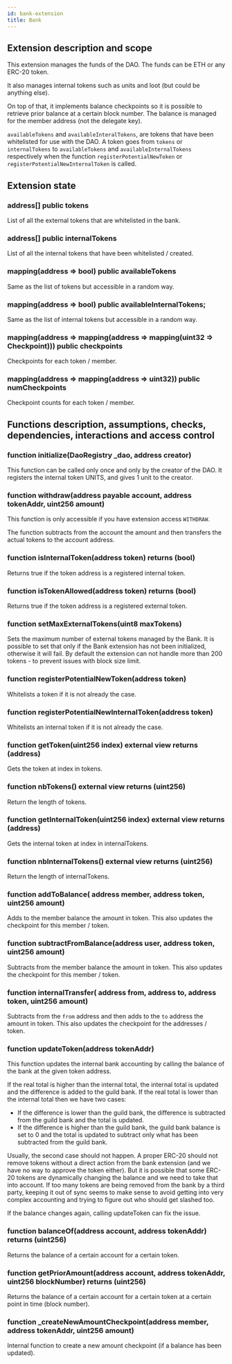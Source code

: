 ```yaml
---
id: bank-extension
title: Bank
---
```


## Extension description and scope

This extension manages the funds of the DAO. The funds can be ETH or any ERC-20 token.

It also manages internal tokens such as units and loot (but could be anything else).

On top of that, it implements balance checkpoints so it is possible to retrieve prior balance at a certain block number. The balance is managed for the member address (not the delegate key).

`availableTokens` and `availableInteralTokens`, are tokens that have been whitelisted for use with the DAO. A token goes from `tokens` or `internalTokens` to `availableTokens` and `availableInternalTokens` respectively when the function `registerPotentialNewToken` or `registerPotentialNewInternalToken` is called.

## Extension state

### address[] public tokens

List of all the external tokens that are whitelisted in the bank.

### address[] public internalTokens

List of all the internal tokens that have been whitelisted / created.

### mapping(address => bool) public availableTokens

Same as the list of tokens but accessible in a random way.

### mapping(address => bool) public availableInternalTokens;

Same as the list of internal tokens but accessible in a random way.

### mapping(address => mapping(address => mapping(uint32 => Checkpoint))) public checkpoints

Checkpoints for each token / member.

### mapping(address => mapping(address => uint32)) public numCheckpoints

Checkpoint counts for each token / member.

## Functions description, assumptions, checks, dependencies, interactions and access control

### function initialize(DaoRegistry \_dao, address creator)

This function can be called only once and only by the creator of the DAO.
It registers the internal token UNITS, and gives 1 unit to the creator.

### function withdraw(address payable account, address tokenAddr, uint256 amount)

This function is only accessible if you have extension access `WITHDRAW`.

The function subtracts from the account the amount and then transfers the actual tokens to the account address.

### function isInternalToken(address token) returns (bool)

Returns true if the token address is a registered internal token.

### function isTokenAllowed(address token) returns (bool)

Returns true if the token address is a registered external token.

### function setMaxExternalTokens(uint8 maxTokens)

Sets the maximum number of external tokens managed by the Bank. It is possible to set that only if the Bank extension has not been initialized, otherwise it will fail. By default the extension can not handle more than 200 tokens - to prevent issues with block size limit.

### function registerPotentialNewToken(address token)

Whitelists a token if it is not already the case.

### function registerPotentialNewInternalToken(address token)

Whitelists an internal token if it is not already the case.

### function getToken(uint256 index) external view returns (address)

Gets the token at index in tokens.

### function nbTokens() external view returns (uint256)

Return the length of tokens.

### function getInternalToken(uint256 index) external view returns (address)

Gets the internal token at index in internalTokens.

### function nbInternalTokens() external view returns (uint256)

Return the length of internalTokens.

### function addToBalance( address member, address token, uint256 amount)

Adds to the member balance the amount in token.
This also updates the checkpoint for this member / token.

### function subtractFromBalance(address user, address token, uint256 amount)

Subtracts from the member balance the amount in token.
This also updates the checkpoint for this member / token.

### function internalTransfer( address from, address to, address token, uint256 amount)

Subtracts from the `from` address and then adds to the `to` address the amount in token.
This also updates the checkpoint for the addresses / token.

### function updateToken(address tokenAddr)

This function updates the internal bank accounting by calling the balance of the bank at the given token address.

If the real total is higher than the internal total, the internal total is updated and the difference is added to the guild bank.
If the real total is lower than the internal total then we have two cases:

- If the difference is lower than the guild bank, the difference is subtracted from the guild bank and the total is updated.
- If the difference is higher than the guild bank, the guild bank balance is set to 0 and the total is updated to subtract only what has been subtracted from the guild bank.

Usually, the second case should not happen. A proper ERC-20 should not remove tokens without a direct action from the bank extension (and we have no way to approve the token either). But it is possible that some ERC-20 tokens are dynamically changing the balance and we need to take that into account. If too many tokens are being removed from the bank by a third party, keeping it out of sync seems to make sense to avoid getting into very complex accounting and trying to figure out who should get slashed too.

If the balance changes again, calling updateToken can fix the issue.

### function balanceOf(address account, address tokenAddr) returns (uint256)

Returns the balance of a certain account for a certain token.

### function getPriorAmount(address account, address tokenAddr, uint256 blockNumber) returns (uint256)

Returns the balance of a certain account for a certain token at a certain point in time (block number).

### function \_createNewAmountCheckpoint(address member, address tokenAddr, uint256 amount)

Internal function to create a new amount checkpoint (if a balance has been updated).
